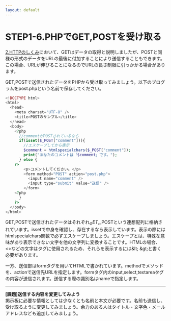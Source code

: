 ```yaml
---
layout: default
---
```

# STEP1-6.PHPでGET,POSTを受け取る

[2.HTTPのしくみ](2.html)において、GETはデータの取得と説明しましたが、POSTと同様の形式のデータをURLの最後に付加することにより送信することもできます。この場合、URLが伸びることになるのでURLの長さ制限に引っかかる場合があります。

GET,POSTで送信されたデータをPHPから受け取ってみましょう。以下のプログラムをpost.phpという名前で保存してください。

```php
<!DOCTYPE html>
<html>
  <head>
    <meta charset="UTF-8" />
    <title>POSTのサンプル</title>
  </head>
  <body>
    <?php
      //commentがPOSTされているなら
      if(isset($_POST["comment"])){
        //エスケープしてから表示
        $comment = htmlspecialchars($_POST["comment"]);
        print("あなたのコメントは「$comment」です。");
      } else {
    ?>
        <p>コメントしてください。</p>
        <form method="POST" action="post.php">
          <input name="comment" />
          <input type="submit" value="送信" />
        </form>
    <?php
      }
    ?>
  </body>
</html>
```
GET,POSTで送信されたデータはそれぞれ$_GET,$_POSTという連想配列に格納されています。issetで中身を確認し、存在するなら表示しています。表示の際にはhtmlspecialchars関数で必ずエスケープしましょう。エスケープとは、特殊な意味があり表示できない文字を他の文字列に変換することです。HTMLの場合、<>などの文字はタグに使用されるため、それらを表示するには&amp;lt; &amp;gt;と書く必要があります。

一方、送信部はformタグを用いてHTMLで書かれています。methodでメソッドを、actionで送信先URLを指定します。formタグ内のinput,select,textareaタグの内容が送信されます。送信する際の識別名はnameで指定します。

***

**[課題]送信する内容を変更してみよう**  
掲示板に必要な情報としては少なくとも名前と本文が必要です。名前も送信し、受け取るように変更してみましょう。余力のある人はタイトル・文字色・メールアドレスなども追加してみましょう。